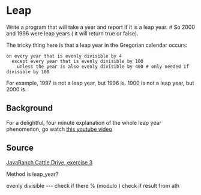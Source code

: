 # Leap
Write a program that will take a year and report if it is a leap year. # So 2000 and 1996 were leap years ( it will return true or false).

The tricky thing here is that a leap year in the Gregorian calendar occurs:

```plain
on every year that is evenly divisible by 4
  except every year that is evenly divisible by 100
    unless the year is also evenly divisible by 400 # only needed if divisible by 100
```

For example, 1997 is not a leap year, but 1996 is.  1900 is not a leap
year, but 2000 is.

## Background
For a delightful, four minute explanation of the whole leap year
phenomenon, go watch [this youtube video](http://www.youtube.com/watch?v=xX96xng7sAE)

## Source
[JavaRanch Cattle Drive, exercise 3](http://www.javaranch.com/leap.jsp)


Method is leap_year?

evenly divisible --- check if there % (modulo ) check if result from ath
